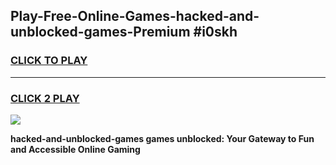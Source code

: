 
## Play-Free-Online-Games-hacked-and-unblocked-games-Premium #i0skh
<h3>
<a href="https://premium.freeplayer.one?title=hacked-and-unblocked-games&ref=8M">CLICK TO PLAY</a></h3>
<hr>

<h3>
<a href="https://premium.freeplayer.one?title=hacked-and-unblocked-games&ref=8M">CLICK 2 PLAY</a>
  
</h3>

<a href="https://premium.freeplayer.one?title=hacked-and-unblocked-games&ref=8M"><img src="https://clearcache.store/games.png"></a>


**hacked-and-unblocked-games games unblocked: Your Gateway to Fun and Accessible Online Gaming**
